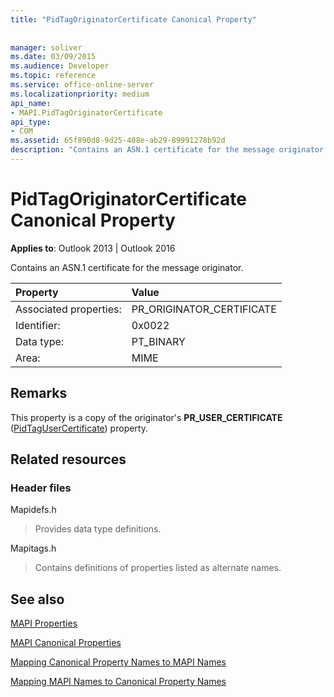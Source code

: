 ```yaml
---
title: "PidTagOriginatorCertificate Canonical Property"
 
 
manager: soliver
ms.date: 03/09/2015
ms.audience: Developer
ms.topic: reference
ms.service: office-online-server
ms.localizationpriority: medium
api_name:
- MAPI.PidTagOriginatorCertificate
api_type:
- COM
ms.assetid: 65f890d8-9d25-408e-ab29-89991278b92d
description: "Contains an ASN.1 certificate for the message originator for Outlook 2013 and Outlook 2016."
---
```


# PidTagOriginatorCertificate Canonical Property

  
  
**Applies to**: Outlook 2013 | Outlook 2016 
  
Contains an ASN.1 certificate for the message originator.
  
|Property |Value |
|:-----|:-----|
|Associated properties:  <br/> |PR_ORIGINATOR_CERTIFICATE  <br/> |
|Identifier:  <br/> |0x0022  <br/> |
|Data type:  <br/> |PT_BINARY  <br/> |
|Area:  <br/> |MIME  <br/> |
   
## Remarks

This property is a copy of the originator's **PR_USER_CERTIFICATE** ([PidTagUserCertificate](pidtagusercertificate-canonical-property.md)) property.
  
## Related resources

### Header files

Mapidefs.h
  
> Provides data type definitions.
    
Mapitags.h
  
> Contains definitions of properties listed as alternate names.
    
## See also



[MAPI Properties](mapi-properties.md)
  
[MAPI Canonical Properties](mapi-canonical-properties.md)
  
[Mapping Canonical Property Names to MAPI Names](mapping-canonical-property-names-to-mapi-names.md)
  
[Mapping MAPI Names to Canonical Property Names](mapping-mapi-names-to-canonical-property-names.md)

